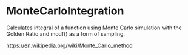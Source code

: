 # MonteCarloIntegration
Calculates integral of a function using Monte Carlo simulation with the Golden Ratio and modf() as a form of sampling.

https://en.wikipedia.org/wiki/Monte_Carlo_method

